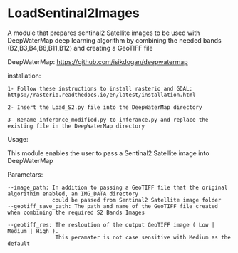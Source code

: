 # LoadSentinal2Images
A module that prepares sentinal2 Satellite images to be used with DeepWaterMap deep learning algorithm by combining
the needed bands (B2,B3,B4,B8,B11,B12) and creating a GeoTIFF file

DeepWaterMap:
https://github.com/isikdogan/deepwatermap

installation:

    1- Follow these instructions to install rasterio and GDAL:
    https://rasterio.readthedocs.io/en/latest/installation.html
  
    2- Insert the Load_S2.py file into the DeepWaterMap directory
  
    3- Rename inferance_modified.py to inferance.py and replace the existing file in the DeepWaterMap directory
  
Usage:
  
  This module enables the user to pass a Sentinal2 Satellite image into DeepWaterMap 
  
Parametars:
    
    --image_path: In addition to passing a GeoTIFF file that the original algorithim enabled, an IMG_DATA directory
                  could be passed from Sentinal2 Satellite image folder
    --geotiff_save_path: The path and name of the GeoTIFF file created when combining the required S2 Bands Images
    
    --geotiff_res: The resloution of the output GeoTIFF image ( Low | Medium | High ). 
                   This peramater is not case sensitive with Medium as the default
                   
  
  
